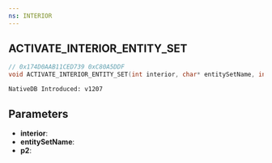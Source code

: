 ```yaml
---
ns: INTERIOR
---
```

## ACTIVATE_INTERIOR_ENTITY_SET

```c
// 0x174D0AAB11CED739 0xC80A5DDF
void ACTIVATE_INTERIOR_ENTITY_SET(int interior, char* entitySetName, int p2);
```

```
NativeDB Introduced: v1207
```

## Parameters
* **interior**:
* **entitySetName**:
* **p2**:
